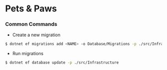 # Pets & Paws

### Common Commands
- Create a new migration

```bash
$ dotnet ef migrations add <NAME> -o Database/Migrations -p ./src/Infrastructure
```

- Run migrations

```bash
$ dotnet ef database update -p ./src/Infrastructure
```